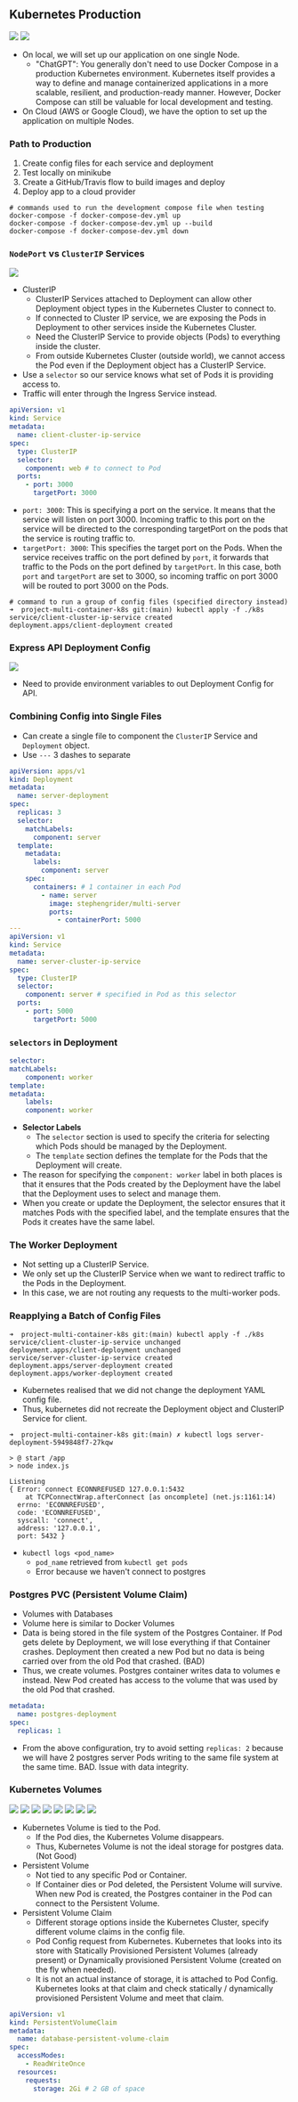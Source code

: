 ## Kubernetes Production

<img src="./diagrams/docker-architecture.png" />
<img src="./diagrams/k8s-architecture.png" />

- On local, we will set up our application on one single Node.
  - "ChatGPT": You generally don't need to use Docker Compose in a production Kubernetes environment. Kubernetes itself provides a way to define and manage containerized applications in a more scalable, resilient, and production-ready manner. However, Docker Compose can still be valuable for local development and testing.
- On Cloud (AWS or Google Cloud), we have the option to set up the application on multiple Nodes.

### Path to Production

1. Create config files for each service and deployment
2. Test locally on minikube
3. Create a GitHub/Travis flow to build images and deploy
4. Deploy app to a cloud provider

```
# commands used to run the development compose file when testing
docker-compose -f docker-compose-dev.yml up
docker-compose -f docker-compose-dev.yml up --build
docker-compose -f docker-compose-dev.yml down
```

### `NodePort` vs `ClusterIP` Services

<img src="./diagrams/k8s-clusterIP.png" />

- ClusterIP
  - ClusterIP Services attached to Deployment can allow other Deployment object types in the Kubernetes Cluster to connect to.
  - If connected to Cluster IP service, we are exposing the Pods in Deployment to other services inside the Kubernetes Cluster.
  - Need the ClusterIP Service to provide objects (Pods) to everything inside the cluster.
  - From outside Kubernetes Cluster (outside world), we cannot access the Pod even if the Deployment object has a ClusterIP Service.
- Use a `selector` so our service knows what set of Pods it is providing access to.
- Traffic will enter through the Ingress Service instead.

```yaml
apiVersion: v1
kind: Service
metadata:
  name: client-cluster-ip-service
spec:
  type: ClusterIP
  selector:
    component: web # to connect to Pod
  ports:
    - port: 3000
      targetPort: 3000
```

- `port: 3000`: This is specifying a port on the service. It means that the service will listen on port 3000. Incoming traffic to this port on the service will be directed to the corresponding targetPort on the pods that the service is routing traffic to.
- `targetPort: 3000`: This specifies the target port on the Pods. When the service receives traffic on the port defined by `port`, it forwards that traffic to the Pods on the port defined by `targetPort`. In this case, both `port` and `targetPort` are set to 3000, so incoming traffic on port 3000 will be routed to port 3000 on the Pods.

```
# command to run a group of config files (specified directory instead)
➜  project-multi-container-k8s git:(main) kubectl apply -f ./k8s
service/client-cluster-ip-service created
deployment.apps/client-deployment created
```

### Express API Deployment Config

<img src="./diagrams/k8s-api-deployment.png" />

- Need to provide environment variables to out Deployment Config for API.

### Combining Config into Single Files

- Can create a single file to component the `ClusterIP` Service and `Deployment` object.
- Use `---` 3 dashes to separate

```yaml
apiVersion: apps/v1
kind: Deployment
metadata:
  name: server-deployment
spec:
  replicas: 3
  selector:
    matchLabels:
      component: server
  template:
    metadata:
      labels:
        component: server
    spec:
      containers: # 1 container in each Pod
        - name: server
          image: stephengrider/multi-server
          ports:
            - containerPort: 5000
---
apiVersion: v1
kind: Service
metadata:
  name: server-cluster-ip-service
spec:
  type: ClusterIP
  selector:
    component: server # specified in Pod as this selector
  ports:
    - port: 5000
      targetPort: 5000
```

### `selectors` in Deployment

```yaml
selector:
matchLabels:
    component: worker
template:
metadata:
    labels:
    component: worker
```

- **Selector Labels**
    - The `selector` section is used to specify the criteria for selecting which Pods should be managed by the Deployment.
    - The `template` section defines the template for the Pods that the Deployment will create.
- The reason for specifying the `component: worker` label in both places is that it ensures that the Pods created by the Deployment have the label that the Deployment uses to select and manage them.
- When you create or update the Deployment, the selector ensures that it matches Pods with the specified label, and the template ensures that the Pods it creates have the same label.

### The Worker Deployment

- Not setting up a ClusterIP Service.
- We only set up the ClusterIP Service when we want to redirect traffic to the Pods in the Deployment.
- In this case, we are not routing any requests to the multi-worker pods.

### Reapplying a Batch of Config Files

```
➜  project-multi-container-k8s git:(main) kubectl apply -f ./k8s
service/client-cluster-ip-service unchanged
deployment.apps/client-deployment unchanged
service/server-cluster-ip-service created
deployment.apps/server-deployment created
deployment.apps/worker-deployment created
```

- Kubernetes realised that we did not change the deployment YAML config file.
- Thus, kubernetes did not recreate the Deployment object and ClusterIP Service for client.

```
➜  project-multi-container-k8s git:(main) ✗ kubectl logs server-deployment-5949848f7-27kqw

> @ start /app
> node index.js

Listening
{ Error: connect ECONNREFUSED 127.0.0.1:5432
    at TCPConnectWrap.afterConnect [as oncomplete] (net.js:1161:14)
  errno: 'ECONNREFUSED',
  code: 'ECONNREFUSED',
  syscall: 'connect',
  address: '127.0.0.1',
  port: 5432 }
```

- `kubectl logs <pod_name>`
    - `pod_name` retrieved from `kubectl get pods`
    - Error because we haven't connect to postgres

### Postgres PVC (Persistent Volume Claim)

- Volumes with Databases
- Volume here is similar to Docker Volumes
- Data is being stored in the file system of the Postgres Container. If Pod gets delete by Deployment, we will lose everything if that Container crashes. Deployment then created a new Pod but no data is being carried over from the old Pod that crashed. (BAD)
- Thus, we create volumes. Postgres container writes data to volumes e instead. New Pod created has access to the volume that was used by the old Pod that crashed.

```yaml
metadata:
  name: postgres-deployment
spec:
  replicas: 1
```

- From the above configuration, try to avoid setting `replicas: 2` because we will have 2 postgres server Pods writing to the same file system at the same time. BAD. Issue with data integrity.

### Kubernetes Volumes

<img src="./diagrams/kubernetes-volumes-1.png" />
<img src="./diagrams/kubernetes-volumes-2.png" />
<img src="./diagrams/kubernetes-volumes-3.png" />
<img src="./diagrams/kubernetes-volumes-4.png" />
<img src="./diagrams/kubernetes-volumes-5.png" />
<img src="./diagrams/kubernetes-volumes-6.png" />
<img src="./diagrams/kubernetes-volumes-7.png" />
<img src="./diagrams/kubernetes-volumes-8.png" />

- Kubernetes Volume is tied to the Pod.
    - If the Pod dies, the Kubernetes Volume disappears.
    - Thus, Kubernetes Volume is not the ideal storage for postgres data. (Not Good)
- Persistent Volume
    - Not tied to any specific Pod or Container.
    - If Container dies or Pod deleted, the Persistent Volume will survive. When new Pod is created, the Postgres container in the Pod can connect to the Persistent Volume.
- Persistent Volume Claim
    - Different storage options inside the Kubernetes Cluster, specify different volume claims in the config file.
    - Pod Config request from Kubernetes. Kubernetes that looks into its store with Statically Provisioned Persistent Volumes (already present) or Dynamically provisioned Persistent Volume (created on the fly when needed).
    - It is not an actual instance of storage, it is attached to Pod Config. Kubernetes looks at that claim and check statically / dynamically provisioned Persistent Volume and meet that claim.

```yaml
apiVersion: v1
kind: PersistentVolumeClaim
metadata:
  name: database-persistent-volume-claim
spec:
  accessModes:
    - ReadWriteOnce
  resources:
    requests:
      storage: 2Gi # 2 GB of space
```

